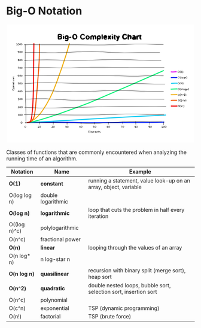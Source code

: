 # Big-O Notation

<p align="center">
  <img src="../../../assets/big-o-notation.png">
</p>

Classes of functions that are commonly encountered when analyzing the running time of an algorithm.

| Notation     | Name     | Example |
|--------------|----------|---------|
| **O(1)**         | **constant** | running a statement, value look-up on an array, object, variable |
| O(log log n) | double logarithmic | |
| **O(log n)**     | **logarithmic**        | loop that cuts the problem in half every iteration |
| O((log n)^c) | polylogarithmic    | |
| O(n^c)       | fractional power   | |
| **O(n)**         | **linear**             | looping through the values of an array |
| O(n log* n)  | n log-star n       | |
| **O(n log n)**   | **quasilinear**        | recursion with binary split (merge sort), heap sort |
| **O(n^2)**       | **quadratic**          | double nested loops, bubble sort, selection sort, insertion sort |
| O(n^c)       | polynomial         | |
| O(c^n)       | exponential        | TSP (dynamic programming) |
| O(n!)        | factorial          | TSP (brute force) |